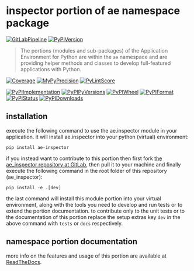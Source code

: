 <!--
  THIS FILE IS EXCLUSIVELY MAINTAINED IN THE NAMESPACE ROOT PACKAGE. CHANGES HAVE TO BE DONE THERE.
-->
# inspector portion of ae namespace package

[![GitLabPipeline](https://img.shields.io/gitlab/pipeline/ae-group/ae_inspector/master?logo=python)](
    https://gitlab.com/ae-group/ae_inspector)
[![PyPIVersion](https://img.shields.io/pypi/v/ae_inspector)](
    https://pypi.org/project/ae-inspector/#history)

>The portions (modules and sub-packages) of the Application Environment for Python are within
the `ae` namespace and are providing helper methods and classes to develop
full-featured applications with Python.

[![Coverage](https://ae-group.gitlab.io/ae_inspector/coverage.svg)](
    https://ae-group.gitlab.io/ae_inspector/coverage/ae_inspector_py.html)
[![MyPyPrecision](https://ae-group.gitlab.io/ae_inspector/mypy.svg)](
    https://ae-group.gitlab.io/ae_inspector/lineprecision.txt)
[![PyLintScore](https://ae-group.gitlab.io/ae_inspector/pylint.svg)](
    https://ae-group.gitlab.io/ae_inspector/pylint.log)

[![PyPIImplementation](https://img.shields.io/pypi/implementation/ae_inspector)](
    https://pypi.org/project/ae-inspector/)
[![PyPIPyVersions](https://img.shields.io/pypi/pyversions/ae_inspector)](
    https://pypi.org/project/ae-inspector/)
[![PyPIWheel](https://img.shields.io/pypi/wheel/ae_inspector)](
    https://pypi.org/project/ae-inspector/)
[![PyPIFormat](https://img.shields.io/pypi/format/ae_inspector)](
    https://pypi.org/project/ae-inspector/)
[![PyPIStatus](https://img.shields.io/pypi/status/ae_inspector)](
    https://libraries.io/pypi/ae-inspector)
[![PyPIDownloads](https://img.shields.io/pypi/dm/ae_inspector)](
    https://pypi.org/project/ae-inspector/#files)


## installation


execute the following command to use the ae.inspector module in your
application. it will install ae.inspector into your python (virtual) environment:
 
```shell script
pip install ae-inspector
```

if you instead want to contribute to this portion then first fork
[the ae_inspector repository at GitLab](https://gitlab.com/ae-group/ae_inspector "ae.inspector code repository"),
then pull it to your machine and finally execute the following command in the root folder
of this repository (ae_inspector):

```shell script
pip install -e .[dev]
```

the last command will install this module portion into your virtual environment, along with
the tools you need to develop and run tests or to extend the portion documentation.
to contribute only to the unit tests or to the documentation of this portion replace
the setup extras key `dev` in the above command with `tests` or `docs` respectively.


## namespace portion documentation

more info on the features and usage of this portion are available at
[ReadTheDocs](https://ae.readthedocs.io/en/latest/_autosummary/ae.inspector.html#module-ae.inspector
"ae_inspector documentation").

<!-- common files version 0.2.77 deployed version 0.2.11 (with 0.2.77)
     to https://gitlab.com/ae-group as ae_inspector module as well as
     to https://ae-group.gitlab.io with CI check results as well as
     to https://pypi.org/project/ae-inspector as namespace portion ae-inspector.
-->
